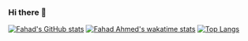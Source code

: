 ### Hi there 👋

<!--
**fahadahmed/fahadahmed** is a ✨ _special_ ✨ repository because its `README.md` (this file) appears on your GitHub profile.

Here are some ideas to get you started:

- 🔭 I’m currently working on ...
- 🌱 I’m currently learning ...
- 👯 I’m looking to collaborate on ...
- 🤔 I’m looking for help with ...
- 💬 Ask me about ...
- 📫 How to reach me: ...
- 😄 Pronouns: ...
- ⚡ Fun fact: ...
-->
[![Fahad's GitHub stats](https://github-readme-stats.vercel.app/api?username=fahadahmed)](https://github.com/fahadahmed/github-readme-stats)
[![Fahad Ahmed's wakatime stats](https://github-readme-stats.vercel.app/api/wakatime?username=fahadahmed)](https://github.com/fahadahmed/github-readme-stats)
[![Top Langs](https://github-readme-stats.vercel.app/api/top-langs/?username=fahadahmed)](https://github.com/fahadahmed/github-readme-stats)


